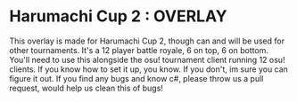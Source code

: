 # Harumachi Cup 2 : OVERLAY
This overlay is made for Harumachi Cup 2, though can and will be used for other tournaments.
It's a 12 player battle royale, 6 on top, 6 on bottom. You'll need to use this alongside the osu! tournament client running 12 osu! clients.
If you know how to set it up, you know. If you don't, im sure you can figure it out.
If you find any bugs and know c#, please throw us a pull request, would help us clean this of bugs!

